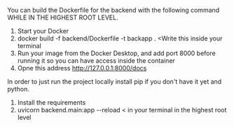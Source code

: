 You can build the Dockerfile for the backend with the following command WHILE IN THE HIGHEST ROOT LEVEL. 
1. Start your Docker
2. docker build -f backend/Dockerfile -t backapp .      <Write this inside your terminal
3. Run your image from the Docker Desktop, and add port 8000 before running it so you can have access inside the container
4. Opne this address http://127.0.0.1:8000/docs


In order to just run the project locally
install pip if you don't have it yet and python.
1. Install the requirements
2. uvicorn backend.main:app --reload   < in your  terminal in the highest root level
